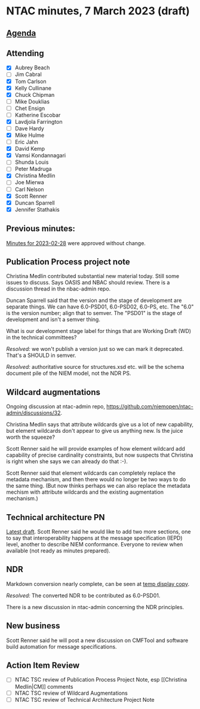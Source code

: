 # NTAC minutes, 7 March 2023 (draft)

## [Agenda](2023-03-07-agenda.md)

## Attending

- [x] Aubrey Beach
- [ ] Jim Cabral
- [x] Tom Carlson
- [x] Kelly Cullinane
- [x] Chuck Chipman
- [ ] Mike Douklias
- [ ] Chet Ensign
- [ ] Katherine Escobar
- [x] Lavdjola Farrington
- [ ] Dave Hardy
- [x] Mike Hulme
- [ ] Eric Jahn
- [x] David Kemp
- [x] Vamsi Kondannagari
- [ ] Shunda Louis
- [ ] Peter Madruga
- [x] Christina Medlin
- [ ] Joe Mierwa
- [ ] Carl Nelson
- [x] Scott Renner
- [x] Duncan Sparrell
- [x] Jennifer Stathakis

## **Previous minutes:**  

[Minutes for 2023-02-28](2023-02-28-minutes.md) were approved without change.

## Publication Process project note

Christina Medlin contributed substantial new material today.  Still some issues to discuss.  Says OASIS and NBAC should review.  There is a discussion thread in the nbac-admin repo.

Duncan Sparrell said that the version and the stage of development are separate things.  We can have 6.0-PSD01, 6.0-PSD02, 6.0-PS, etc.  The "6.0" is the version number; align that to semver.  The "PSD01" is the stage of development and isn't a semver thing.

What is our development stage label for things that are Working Draft (WD) in the technical committees?

*Resolved:* we won't publish a version just so we can mark it deprecated.  That's a SHOULD in semver.

*Resolved:* authoritative source for structures.xsd etc. will be the schema document pile of the NIEM model, not the NDR PS.

## Wildcard augmentations

Ongoing discussion at ntac-admin repo, https://github.com/niemopen/ntac-admin/discussions/32.  

Christina Medlin says that attribute wildcards give us a lot of new capability, but element wildcards don't appear to give us anything new.  Is the juice worth the squeeze?

Scott Renner said he will provide examples of how element wildcard add capability of precise cardinality constraints, but now suspects that Christina is right when she says we can already do that :-).

Scott Renner said that element wildcards can completely replace the metadata mechanism, and then there would no longer be two ways to do the same thing.  (But now thinks perhaps we can also replace the metadata mechism with attribute wildcards and the existing augmentation mechanism.)

## Technical architecture PN

[Latest draft](https://github.com/niemopen/ntac-admin/blob/main/project-notes/docs/tech-arch-v1.0-pn02/tech-arch-v1.0-pn02.md).  Scott Renner said he would like to add two more sections, one to say that interoperability happens at the message specification (IEPD) level, another to describe NIEM conformance.  Everyone to review when available (not ready as minutes prepared).

## NDR

Markdown conversion nearly complete, can be seen at [temp display copy](https://github.com/TomCarlson-NTAC/ndr-tests/blob/main/ndr-test.md).  

*Resolved:*  The converted NDR to be contributed as 6.0-PSD01.

There is a new discussion in ntac-admin concerning the NDR principles.

## New business

Scott Renner said he will post a new discussion on CMFTool and software build automation for message specifications.

## Action Item Review

- [ ] NTAC TSC review of Publication Process Project Note, esp [[Christina Medlin|CM]] comments
- [ ] NTAC TSC review of Wildcard Augmentations
- [ ] NTAC TSC review of Technical Architecture Project Note
